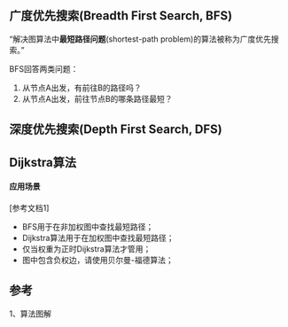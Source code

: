 ## 广度优先搜索(Breadth First Search, BFS)
“解决图算法中**最短路径问题**(shortest-path problem)的算法被称为广度优先搜索。”

BFS回答两类问题：
1. 从节点A出发，有前往B的路径吗？
2. 从节点A出发，前往节点B的哪条路径最短？

## 深度优先搜索(Depth First Search, DFS)


## Dijkstra算法


#### 应用场景
[参考文档1]
- BFS用于在非加权图中查找最短路径；
- Dijkstra算法用于在加权图中查找最短路径；
- 仅当权重为正时Dijkstra算法才管用；
- 图中包含负权边，请使用贝尔曼-福德算法；

## 参考
1、算法图解
